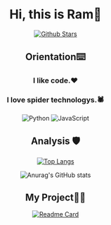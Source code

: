 <div align=center>

# Hi, this is Ram👋
<p>

[![Github Stars](https://img.shields.io/badge/Github-2-blue)](https://github.com/polestar-HF)

</p>

<p>

## Orientation⌨️

### I like code.❤️
### I love spider technologys.🕷️

![Python](https://img.shields.io/badge/-Python-blue?logo=python&logoColor=white)
![JavaScript](https://img.shields.io/badge/-JavaScript-yellow?logo=javascript&logoColor=white)

</p>

<p>

## Analysis 🛡️

[![Top Langs](https://github-readme-stats.vercel.app/api/top-langs/?username=polestar-HF&layout=compact)](https://github.com/anuraghazra/github-readme-stats)


![Anurag's GitHub stats](https://github-readme-stats.vercel.app/api?username=polestar-HF&show_icons=true&theme=radical)

</p>

<p>

## My Project🏳️‍🌈

[![Readme Card](https://github-readme-stats.vercel.app/api/pin/?username=polestar-HF&repo=Spider-project)](https://github.com/polestar-HF/Spider-project)


</p>

</div>

<!--
**polestar-HF/polestar-HF** is a ✨ _special_ ✨ repository because its `README.md` (this file) appears on your GitHub profile.

Here are some ideas to get you started:

- 🔭 I’m currently working on ...
- 🌱 I’m currently learning ...
- 👯 I’m looking to collaborate on ...
- 🤔 I’m looking for help with ...
- 💬 Ask me about ...
- 📫 How to reach me: ...
- 😄 Pronouns: ...
- ⚡ Fun fact: ...
-->
